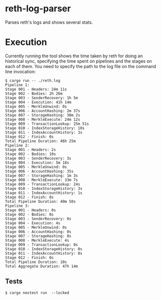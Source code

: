 # reth-log-parser

Parses reth's logs and shows several stats.

# Execution

Currently running the tool shows the time taken by reth for doing an historical
sync, specifying the time spent on pipelines and the stages on each of them. You
need to specify the path to the log file on the command line invocation:

```shell
$ cargo run -- ./reth.log
Pipeline 1:
Stage 001 - Headers: 24m 11s
Stage 002 - Bodies: 2h 26m
Stage 003 - SenderRecovery: 1h 5m
Stage 004 - Execution: 41h 14m
Stage 005 - MerkleUnwind: 0s
Stage 006 - AccountHashing: 2m 37s
Stage 007 - StorageHashing: 30m 2s
Stage 008 - MerkleExecute: 24m 12s
Stage 009 - TransactionLookup: 25m 51s
Stage 010 - IndexStorageHistory: 10s
Stage 011 - IndexAccountHistory: 3s
Stage 012 - Finish: 0s
Total Pipeline Duration: 46h 25m
Pipeline 2:
Stage 001 - Headers: 2s
Stage 002 - Bodies: 10s
Stage 003 - SenderRecovery: 3s
Stage 004 - Execution: 5m 18s
Stage 005 - MerkleUnwind: 0s
Stage 006 - AccountHashing: 35s
Stage 007 - StorageHashing: 1m 3s
Stage 008 - MerkleExecute: 33m 7s
Stage 009 - TransactionLookup: 24s
Stage 010 - IndexStorageHistory: 3s
Stage 011 - IndexAccountHistory: 1s
Stage 012 - Finish: 0s
Total Pipeline Duration: 40m 50s
Pipeline 3:
Stage 001 - Headers: 0s
Stage 002 - Bodies: 0s
Stage 003 - SenderRecovery: 0s
Stage 004 - Execution: 4s
Stage 005 - MerkleUnwind: 0s
Stage 006 - AccountHashing: 0s
Stage 007 - StorageHashing: 0s
Stage 008 - MerkleExecute: 4s
Stage 009 - TransactionLookup: 0s
Stage 010 - IndexStorageHistory: 0s
Stage 011 - IndexAccountHistory: 0s
Stage 012 - Finish: 0s
Total Pipeline Duration: 10s
Total Aggregate Duration: 47h 14m
```

## Tests

```shell
$ cargo nextest run  --locked
```
